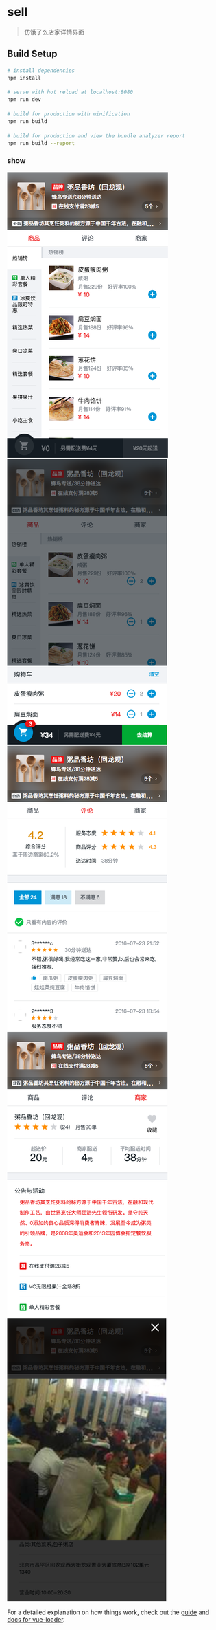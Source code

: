 # sell

> 仿饿了么店家详情界面

## Build Setup

``` bash
# install dependencies
npm install

# serve with hot reload at localhost:8080
npm run dev

# build for production with minification
npm run build

# build for production and view the bundle analyzer report
npm run build --report
```

### show

![1](https://raw.githubusercontent.com/AgoniNemo/VueApp/master/image/1.png)
![2](https://raw.githubusercontent.com/AgoniNemo/VueApp/master/image/2.png)
![3](https://raw.githubusercontent.com/AgoniNemo/VueApp/master/image/3.png)
![4](https://raw.githubusercontent.com/AgoniNemo/VueApp/master/image/4.png)
![5](https://raw.githubusercontent.com/AgoniNemo/VueApp/master/image/5.png)

For a detailed explanation on how things work, check out the [guide](http://vuejs-templates.github.io/webpack/) and [docs for vue-loader](http://vuejs.github.io/vue-loader).
